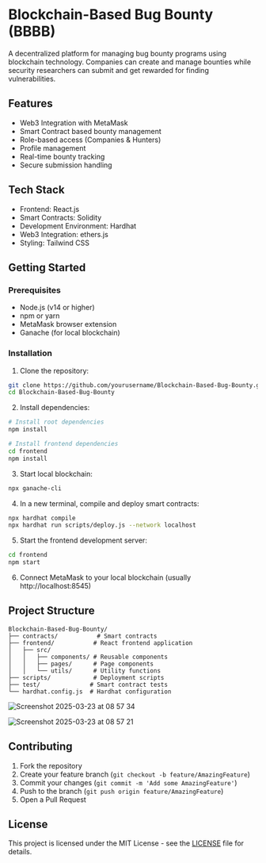 # Blockchain-Based Bug Bounty (BBBB)

A decentralized platform for managing bug bounty programs using blockchain technology. Companies can create and manage bounties while security researchers can submit and get rewarded for finding vulnerabilities.

## Features

- Web3 Integration with MetaMask
- Smart Contract based bounty management
- Role-based access (Companies & Hunters)
- Profile management
- Real-time bounty tracking
- Secure submission handling

## Tech Stack

- Frontend: React.js
- Smart Contracts: Solidity
- Development Environment: Hardhat
- Web3 Integration: ethers.js
- Styling: Tailwind CSS

## Getting Started

### Prerequisites

- Node.js (v14 or higher)
- npm or yarn
- MetaMask browser extension
- Ganache (for local blockchain)

### Installation

1. Clone the repository:
```bash
git clone https://github.com/yourusername/Blockchain-Based-Bug-Bounty.git
cd Blockchain-Based-Bug-Bounty
```

2. Install dependencies:
```bash
# Install root dependencies
npm install

# Install frontend dependencies
cd frontend
npm install
```

3. Start local blockchain:
```bash
npx ganache-cli
```

4. In a new terminal, compile and deploy smart contracts:
```bash
npx hardhat compile
npx hardhat run scripts/deploy.js --network localhost
```

5. Start the frontend development server:
```bash
cd frontend
npm start
```

6. Connect MetaMask to your local blockchain (usually http://localhost:8545)

## Project Structure

```
Blockchain-Based-Bug-Bounty/
├── contracts/           # Smart contracts
├── frontend/           # React frontend application
│   ├── src/
│   │   ├── components/ # Reusable components
│   │   ├── pages/      # Page components
│   │   └── utils/      # Utility functions
├── scripts/            # Deployment scripts
├── test/              # Smart contract tests
└── hardhat.config.js  # Hardhat configuration
```
![Screenshot 2025-03-23 at 08 57 34](https://github.com/user-attachments/assets/9851d7d9-cff2-45e0-b2dd-13b1ada0f4c4)

![Screenshot 2025-03-23 at 08 57 21](https://github.com/user-attachments/assets/596d5f5f-7fd7-43c4-bd6a-435366f46ae6)



## Contributing

1. Fork the repository
2. Create your feature branch (`git checkout -b feature/AmazingFeature`)
3. Commit your changes (`git commit -m 'Add some AmazingFeature'`)
4. Push to the branch (`git push origin feature/AmazingFeature`)
5. Open a Pull Request

## License

This project is licensed under the MIT License - see the [LICENSE](LICENSE) file for details.

